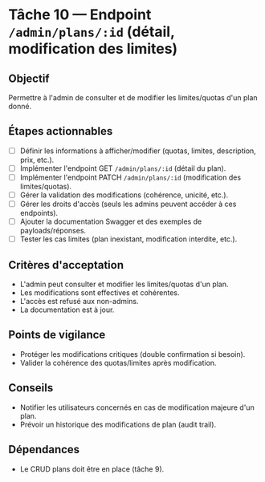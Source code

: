 # Tâche 10 — Endpoint `/admin/plans/:id` (détail, modification des limites)

## Objectif
Permettre à l'admin de consulter et de modifier les limites/quotas d'un plan donné.

## Étapes actionnables
- [ ] Définir les informations à afficher/modifier (quotas, limites, description, prix, etc.).
- [ ] Implémenter l'endpoint GET `/admin/plans/:id` (détail du plan).
- [ ] Implémenter l'endpoint PATCH `/admin/plans/:id` (modification des limites/quotas).
- [ ] Gérer la validation des modifications (cohérence, unicité, etc.).
- [ ] Gérer les droits d'accès (seuls les admins peuvent accéder à ces endpoints).
- [ ] Ajouter la documentation Swagger et des exemples de payloads/réponses.
- [ ] Tester les cas limites (plan inexistant, modification interdite, etc.).

## Critères d'acceptation
- L'admin peut consulter et modifier les limites/quotas d'un plan.
- Les modifications sont effectives et cohérentes.
- L'accès est refusé aux non-admins.
- La documentation est à jour.

## Points de vigilance
- Protéger les modifications critiques (double confirmation si besoin).
- Valider la cohérence des quotas/limites après modification.

## Conseils
- Notifier les utilisateurs concernés en cas de modification majeure d'un plan.
- Prévoir un historique des modifications de plan (audit trail).

## Dépendances
- Le CRUD plans doit être en place (tâche 9). 